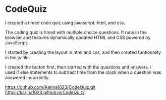 # CodeQuiz

I created a timed code quiz using javascript, html, and css.

The coding quiz is timed with multiple choice questions. It runs in the browser and features dynamically updated HTML and CSS powered by JavaScript. 

I started by creating the layout in html and css, and then created funtionality in the js file. 

I created the button first, then started with the questions and answers. I used if else statements to subtract time from the clock when a question was answered incorrectly.

https://github.com/Karina1023/CodeQuiz.git
 https://karina1023.github.io/CodeQuiz/